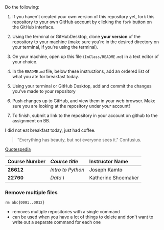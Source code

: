 Do the following:

1. If you haven't created your own version of this repository yet, fork this repository to your own GitHub account by clicking the `fork` button on the GitHub interface.

1. Using the terminal or GitHubDesktop, clone **your version** of the repository to your machine (make sure you're in the desired directory on your terminal, if you're using the terminal).

1. On your machine, open up this file (`InClass/README.md`) in a text editor of your choice.

1. In the `README.md` file, below these instructions, add an ordered list of what you ate for breakfast today.

1. Using your terminal or GitHub Desktop, add and commit the changes you've made to your repository

1. Push changes up to GitHub, and view them in your web browser. Make sure you are looking at the repository under _your_ account!

1. To finish, submit a link to the repository in your account on github to the assignment on BB. 



I did not eat breakfast today, just had coffee.



>"Everything has beauty, but not everyone sees it."
> Confusius.

[Quotespedia](https://www.quotespedia.org/authors/c/confucius/everything-has-beauty-but-not-everyone-sees-it-confucius/)


| __Course Number__ | _Course title_    | Instructor Name  |
|:------------------|:------------------|:--------------------|
| __26612__         | _Intro to Python_ | Joseph Kamto    |
| __22760__         | _Data I_          | Katherine Shoemaker |


### Remove multiple files
```
rm abc{0001..0012}
```
- removes multiple repositories with a single command
- can be used when you have a lot of things to delete and don't want to write out a separate command for each one
